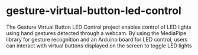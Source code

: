 # gesture-virtual-button-led-control
The Gesture Virtual Button LED Control project enables control of LED lights using hand gestures detected through a webcam. By using the MediaPipe library for gesture recognition and an Arduino board for LED control, users can interact with virtual buttons displayed on the screen to toggle LED lights
